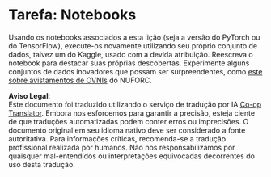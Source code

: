 <!--
CO_OP_TRANSLATOR_METADATA:
{
  "original_hash": "cdc1f2e631f055f3473b36d18e4760b3",
  "translation_date": "2025-08-26T08:29:08+00:00",
  "source_file": "lessons/5-NLP/13-TextRep/assignment.md",
  "language_code": "br"
}
-->
# Tarefa: Notebooks

Usando os notebooks associados a esta lição (seja a versão do PyTorch ou do TensorFlow), execute-os novamente utilizando seu próprio conjunto de dados, talvez um do Kaggle, usado com a devida atribuição. Reescreva o notebook para destacar suas próprias descobertas. Experimente alguns conjuntos de dados inovadores que possam ser surpreendentes, como [este sobre avistamentos de OVNIs](https://www.kaggle.com/datasets/NUFORC/ufo-sightings) do NUFORC.

**Aviso Legal**:  
Este documento foi traduzido utilizando o serviço de tradução por IA [Co-op Translator](https://github.com/Azure/co-op-translator). Embora nos esforcemos para garantir a precisão, esteja ciente de que traduções automatizadas podem conter erros ou imprecisões. O documento original em seu idioma nativo deve ser considerado a fonte autoritativa. Para informações críticas, recomenda-se a tradução profissional realizada por humanos. Não nos responsabilizamos por quaisquer mal-entendidos ou interpretações equivocadas decorrentes do uso desta tradução.